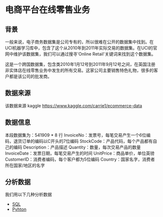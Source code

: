﻿# 电商平台在线零售业务
## 背景
一般来说，电子商务数据集是公司专有的，所以很难在公开的数据集中找到。在UCI机器学习库中，包含了这个从2010年到2011年实际交易的数据集。在UCI的官网中维护该数据集，我们可以通过搜寻'Online Retail'关键词来找到这个数据集。

这是一个跨国数据集，包含类2010年1月12号到2011年9月12号之间，在英国注册非实体店在线零售业务中发生的所有交易。这家公司主要销售特色礼物，很多的客户都是该公司的批发商。
## 数据来源
该数据来源 kaggle
https://www.kaggle.com/carrie1/ecommerce-data
## 数据信息
本段数据集为：541909 * 8 行
InvoiceNo：发票号，每笔交易产生一个6位编码，退货订单的编码以C开头的7位编码
StockCode：产品代码，每个产品都有自己的编码
Description：产品描述
Quantity：数量，每次交易产品的数量
InvoiceDate：发票日期，每笔交易产生的时间
UnitPrice：商品单价，单位英镑
CustomerID：消费者编码，每个客户都为5位编码
Country：国家名字，消费者所在国家/地区的名字
## 分析数据
我们用以下几种分析数据
- [SQL]()
- [Pyhton]()